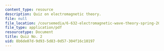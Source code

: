 ```yaml
---
content_type: resource
description: Quiz on electromagnetic theory.
file: null
file_location: /coursemedia/6-632-electromagnetic-wave-theory-spring-2003/8b6de07d9d935d830d57304f16c10197_Q2.pdf
file_type: application/pdf
resourcetype: Document
title: Quiz No. 2
uid: 8b6de07d-9d93-5d83-0d57-304f16c10197
---
```

